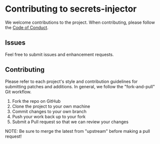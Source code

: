 Contributing to secrets-injector
=========================================

We welcome contributions to the project. When contributing, please follow the [Code of Conduct](CODE_OF_CONDUCT.md).

Issues
------

Feel free to submit issues and enhancement requests.

## Contributing

Please refer to each project's style and contribution guidelines for submitting patches and additions. In general, we follow the "fork-and-pull" Git workflow.

1. Fork the repo on GitHub
2. Clone the project to your own machine
3. Commit changes to your own branch
4. Push your work back up to your fork
5. Submit a Pull request so that we can review your changes

NOTE: Be sure to merge the latest from "upstream" before making a pull request!
